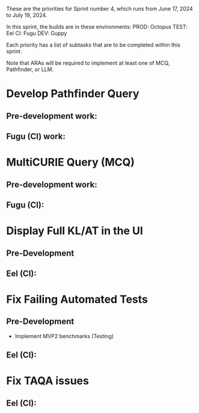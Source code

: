 These are the priorities for Sprint number 4, which runs from June 17, 2024 to July 19, 2024. 

In this sprint, the builds are in these environments: 
PROD: Octopus
TEST: Eel 
CI: Fugu
DEV: Guppy

Each priority has a list of subtasks that are to be completed within this sprint.

Note that ARAs will be required to implement at least one of MCQ, Pathfinder, or LLM.

# Develop Pathfinder Query
## Pre-development work:
## Fugu (CI) work:

# MultiCURIE Query (MCQ)
## Pre-development work:
## Fugu (CI):

# Display Full KL/AT in the UI
## Pre-Development
## Eel (CI):

# Fix Failing Automated Tests
## Pre-Development
- Implement MVP2 benchmarks (Testing)
## Eel (CI):

# Fix TAQA issues
## Eel (CI):
